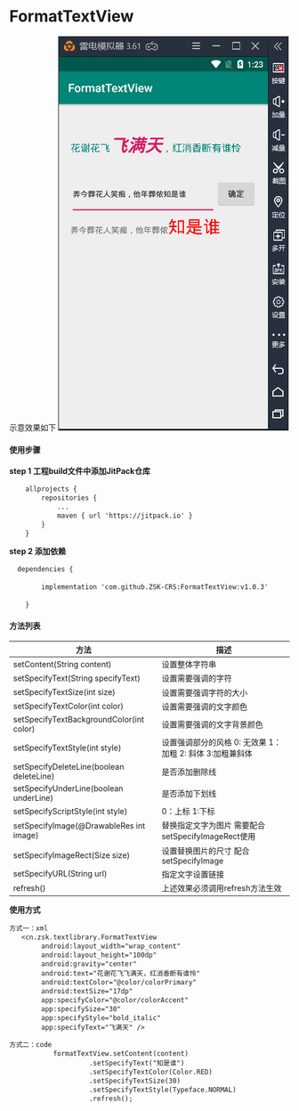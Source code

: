 # FormatTextView

示意效果如下
![Image 效果图](https://github.com/ZSK-CRS/FormatTextView/blob/master/docs/images/demo1.png)

#### 使用步骤

**step 1 工程build文件中添加JitPack仓库**

```
	allprojects {
		repositories {
			...
			maven { url 'https://jitpack.io' }
		}
	}
```

**step 2 添加依赖**

```
  dependencies {
  
		implementation 'com.github.ZSK-CRS:FormatTextView:v1.0.3'
    
	}
```
#### 方法列表

方法 | 描述
---- | ----
setContent(String content) | 设置整体字符串
setSpecifyText(String specifyText) | 设置需要强调的字符
setSpecifyTextSize(int size) | 设置需要强调字符的大小
setSpecifyTextColor(int color) | 设置需要强调的文字颜色
setSpecifyTextBackgroundColor(int color) | 设置需要强调的文字背景颜色
setSpecifyTextStyle(int style) | 设置强调部分的风格 0: 无效果  1：加粗  2: 斜体  3:加粗兼斜体
setSpecifyDeleteLine(boolean deleteLine) | 是否添加删除线
setSpecifyUnderLine(boolean underLine) | 是否添加下划线
setSpecifyScriptStyle(int style) | 0：上标  1:下标
setSpecifyImage(@DrawableRes int image) | 替换指定文字为图片 需要配合setSpecifyImageRect使用
setSpecifyImageRect(Size size) | 设置替换图片的尺寸 配合setSpecifyImage
setSpecifyURL(String url) | 指定文字设置链接
refresh() | 上述效果必须调用refresh方法生效


**使用方式**
```
方式一：xml
   <cn.zsk.textlibrary.FormatTextView
        android:layout_width="wrap_content"
        android:layout_height="100dp"
        android:gravity="center"
        android:text="花谢花飞飞满天，红消香断有谁怜"
        android:textColor="@color/colorPrimary"
        android:textSize="17dp"
        app:specifyColor="@color/colorAccent"
        app:specifySize="30"
        app:specifyStyle="bold_italic"
        app:specifyText="飞满天" />

```
```
方式二：code
           formatTextView.setContent(content)
                    .setSpecifyText("知是谁")
                    .setSpecifyTextColor(Color.RED)
                    .setSpecifyTextSize(30)
                    .setSpecifyTextStyle(Typeface.NORMAL)
                    .refresh();
```
